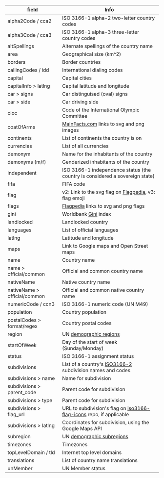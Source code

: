 | field                  | Info |
|------------------------|------|
| alpha2Code / cca2      | ISO 3166-1 alpha-2 two-letter country codes |
| alpha3Code / cca3      | ISO 3166-1 alpha-3 three-letter country codes |
| altSpellings           | Alternate spellings of the country name |
| area                   | Geographical size (km^2) |
| borders                | Border countries |
| callingCodes / idd     | International dialing codes |
| capital                | Capital cities |
| capitalInfo > latlng   | Capital latitude and longitude |
| car > signs            | Car distinguised (oval) signs |
| car > side             | Car driving side |
| cioc                   | Code of the International Olympic Committee |
| coatOfArms             | [MainFacts.com](https://mainfacts.com/coat-of-arms-countries-world) links to svg and png images |
| continents             | List of continents the country is on |
| currencies             | List of all currencies |
| demonym                | Name for the inhabitants of the country |
| demonyms (m/f)         | Genderized inhabitants of the country |
| independent            | ISO 3166-1 independence status (the country is considered a sovereign state) |
| fifa                   | FIFA code |
| flag                   | v2: Link to the svg flag on [Flagpedia](https://flagpedia.net/), v3: flag emoji |
| flags                  | [Flagpedia](https://flagpedia.net/) links to svg and png flags |
| gini                   | Worldbank [Gini](https://data.worldbank.org/indicator/SI.POV.GINI) index  |
| landlocked             | Landlocked country |
| languages              | List of official languages |
| latlng                 | Latitude and longitude |
| maps                   | Link to Google maps and Open Street maps |
| name                   | Country name |
| name > official/common | Official and common country name |
| nativeName             | Native country name |
| nativeName > official/common | Official and common native country name |
| numericCode / ccn3     | ISO 3166-1 numeric code (UN M49) |
| population             | Country population |
| postalCodes > format/regex | Country postal codes |
| region                 | UN [demographic regions](https://unstats.un.org/unsd/methodology/m49/) |
| startOfWeek            | Day of the start of week (Sunday/Monday) |
| status                 | ISO 3166-1 assignment status |
| subdivisions           | List of a country's [ISO3166-2](https://en.wikipedia.org/wiki/ISO_3166-2) subdivision names and codes |
| subdivisions > name    | Name for subdivision |
| subdivisions > parent_code | Parent code for subdivision |
| subdivisions > type    | Parent code for subdivision |
| subdivisions > flag_url | URL to subdivision's flag on [iso3166-flag-icons](https://github.com/amckenna41/iso3166-flag-icons) repo, if applicable | 
| subdivisions > latlng | Coordinates for subdivision, using the Google Maps API |
| subregion              | UN [demographic subregions](https://unstats.un.org/unsd/methodology/m49/) |
| timezones              | Timezones |
| topLevelDomain / tld   | Internet top level domains | 
| translations           | List of country name translations |
| unMember               | UN Member status |